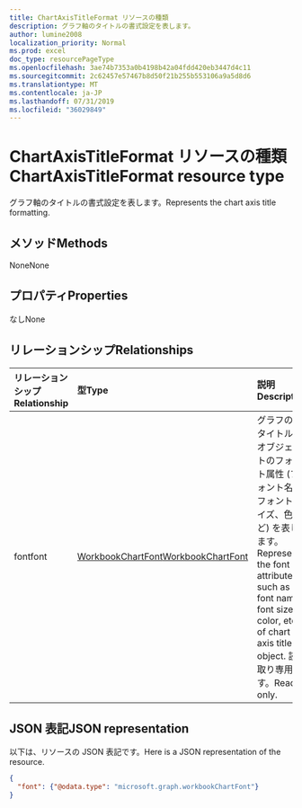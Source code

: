 ```yaml
---
title: ChartAxisTitleFormat リソースの種類
description: グラフ軸のタイトルの書式設定を表します。
author: lumine2008
localization_priority: Normal
ms.prod: excel
doc_type: resourcePageType
ms.openlocfilehash: 3ae74b7353a0b4198b42a04fdd420eb3447d4c11
ms.sourcegitcommit: 2c62457e57467b8d50f21b255b553106a9a5d8d6
ms.translationtype: MT
ms.contentlocale: ja-JP
ms.lasthandoff: 07/31/2019
ms.locfileid: "36029849"
---
```

# <a name="chartaxistitleformat-resource-type"></a><span data-ttu-id="b656d-103">ChartAxisTitleFormat リソースの種類</span><span class="sxs-lookup"><span data-stu-id="b656d-103">ChartAxisTitleFormat resource type</span></span>

<span data-ttu-id="b656d-104">グラフ軸のタイトルの書式設定を表します。</span><span class="sxs-lookup"><span data-stu-id="b656d-104">Represents the chart axis title formatting.</span></span>


## <a name="methods"></a><span data-ttu-id="b656d-105">メソッド</span><span class="sxs-lookup"><span data-stu-id="b656d-105">Methods</span></span>
<span data-ttu-id="b656d-106">None</span><span class="sxs-lookup"><span data-stu-id="b656d-106">None</span></span>

## <a name="properties"></a><span data-ttu-id="b656d-107">プロパティ</span><span class="sxs-lookup"><span data-stu-id="b656d-107">Properties</span></span>
<span data-ttu-id="b656d-108">なし</span><span class="sxs-lookup"><span data-stu-id="b656d-108">None</span></span>

## <a name="relationships"></a><span data-ttu-id="b656d-109">リレーションシップ</span><span class="sxs-lookup"><span data-stu-id="b656d-109">Relationships</span></span>
| <span data-ttu-id="b656d-110">リレーションシップ</span><span class="sxs-lookup"><span data-stu-id="b656d-110">Relationship</span></span> | <span data-ttu-id="b656d-111">型</span><span class="sxs-lookup"><span data-stu-id="b656d-111">Type</span></span>   |<span data-ttu-id="b656d-112">説明</span><span class="sxs-lookup"><span data-stu-id="b656d-112">Description</span></span>|
|:---------------|:--------|:----------|
|<span data-ttu-id="b656d-113">font</span><span class="sxs-lookup"><span data-stu-id="b656d-113">font</span></span>|[<span data-ttu-id="b656d-114">WorkbookChartFont</span><span class="sxs-lookup"><span data-stu-id="b656d-114">WorkbookChartFont</span></span>](chartfont.md)|<span data-ttu-id="b656d-115">グラフの軸タイトルのオブジェクトのフォント属性 (フォント名、フォント サイズ、色など) を表します。</span><span class="sxs-lookup"><span data-stu-id="b656d-115">Represents the font attributes, such as font name, font size, color, etc. of chart axis title object.</span></span> <span data-ttu-id="b656d-116">読み取り専用です。</span><span class="sxs-lookup"><span data-stu-id="b656d-116">Read-only.</span></span>|

## <a name="json-representation"></a><span data-ttu-id="b656d-117">JSON 表記</span><span class="sxs-lookup"><span data-stu-id="b656d-117">JSON representation</span></span>

<span data-ttu-id="b656d-118">以下は、リソースの JSON 表記です。</span><span class="sxs-lookup"><span data-stu-id="b656d-118">Here is a JSON representation of the resource.</span></span>

<!--{
  "blockType": "resource",
  "optionalProperties": [],
  "baseType": "microsoft.graph.entity",
  "@odata.type": "microsoft.graph.workbookChartAxisTitleFormat"
}-->

```json
{
  "font": {"@odata.type": "microsoft.graph.workbookChartFont"}
}
```

<!-- uuid: 8fcb5dbc-d5aa-4681-8e31-b001d5168d79
2015-10-25 14:57:30 UTC -->
<!-- {
  "type": "#page.annotation",
  "description": "ChartAxisTitleFormat resource",
  "keywords": "",
  "section": "documentation",
  "tocPath": ""
}-->
